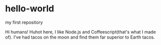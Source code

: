 # hello-world
my first repository

Hi humans!
Huhot here, I like Node.js and Coffeescript(that's what I made of).
I've had tacos on the moon and find them far superior to Earth tacos.
